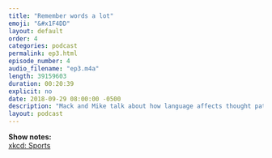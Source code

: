 ```yaml
---
title: "Remember words a lot"
emoji: "&#x1F4DD"
layout: default
order: 4
categories: podcast
permalink: ep3.html
episode_number: 4
audio_filename: "ep3.m4a"
length: 39159603
duration: 00:20:39
explicit: no
date: 2018-09-29 08:00:00 -0500
description: "Mack and Mike talk about how language affects thought patterns, the purpose of grammar, the role of AI in writing and sports."
layout: podcast
---
```


<b>Show notes:</b>
<br />
<a href="https://xkcd.com/904">xkcd: Sports</a>
<br />
<br />
